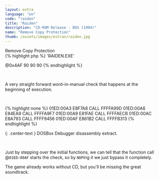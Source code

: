 ```yaml
---
layout: extra
language: "en"
code: "raiden"
title: "Raiden"
description: "CD-ROM Release - DOS (1994)"
name: "Remove Copy Protection"
thumb: /assets/images/extras/raiden.jpg
---
```


<div id="raiden" class="collapsible-show">Remove Copy Protection</div>
<div id="raiden-data" class="content-show" markdown="1">
{% highlight php %}
'RAIDEN.EXE'

@0x4AF  90 90 90
{% endhighlight %}
</div>
<br>

A very straight forward word-in-manual check that happens at the beginning of execution.

<br>

{% highlight none %}
01ED:00A3       E8F7A8  CALL    FFFFA99D
01ED:00A6       E84EA9  CALL    FFFFA9F7
01ED:00A9       E81FAE  CALL    FFFFAECB
01ED:00AC       E8A793  CALL    FFFF9456
01ED:00AF       E861B2  CALL    FFFFB313
{% endhighlight %}

{: .center-text }
DOSBox Debugger disassembly extract.

<br>

Just by stepping over the initial functions, we can tell that the function call @`01ED:00AF` starts the check, so by `NOP`ing it we just bypass it completely.

The game already works without CD, but you'll be missing the great soundtrack.